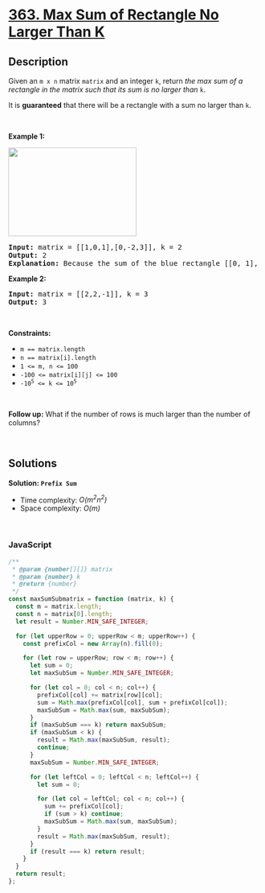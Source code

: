 # [363. Max Sum of Rectangle No Larger Than K](https://leetcode.com/problems/max-sum-of-rectangle-no-larger-than-k)

## Description

<div class="elfjS" data-track-load="description_content"><p>Given an <code>m x n</code> matrix <code>matrix</code> and an integer <code>k</code>, return <em>the max sum of a rectangle in the matrix such that its sum is no larger than</em> <code>k</code>.</p>

<p>It is <strong>guaranteed</strong> that there will be a rectangle with a sum no larger than <code>k</code>.</p>

<p>&nbsp;</p>
<p><strong class="example">Example 1:</strong></p>
<img alt="" src="https://assets.leetcode.com/uploads/2021/03/18/sum-grid.jpg" style="width: 255px; height: 176px;">
<pre><strong>Input:</strong> matrix = [[1,0,1],[0,-2,3]], k = 2
<strong>Output:</strong> 2
<strong>Explanation:</strong> Because the sum of the blue rectangle [[0, 1], [-2, 3]] is 2, and 2 is the max number no larger than k (k = 2).
</pre>

<p><strong class="example">Example 2:</strong></p>

<pre><strong>Input:</strong> matrix = [[2,2,-1]], k = 3
<strong>Output:</strong> 3
</pre>

<p>&nbsp;</p>
<p><strong>Constraints:</strong></p>

<ul>
	<li><code>m == matrix.length</code></li>
	<li><code>n == matrix[i].length</code></li>
	<li><code>1 &lt;= m, n &lt;= 100</code></li>
	<li><code>-100 &lt;= matrix[i][j] &lt;= 100</code></li>
	<li><code>-10<sup>5</sup> &lt;= k &lt;= 10<sup>5</sup></code></li>
</ul>

<p>&nbsp;</p>
<p><strong>Follow up:</strong> What if the number of rows is much larger than the number of columns?</p>
</div>

<p>&nbsp;</p>

## Solutions

**Solution: `Prefix Sum`**

- Time complexity: <em>O(m<sup>2</sup>n<sup>2</sup>)</em>
- Space complexity: <em>O(m)</em>

<p>&nbsp;</p>

### **JavaScript**

```js
/**
 * @param {number[][]} matrix
 * @param {number} k
 * @return {number}
 */
const maxSumSubmatrix = function (matrix, k) {
  const m = matrix.length;
  const n = matrix[0].length;
  let result = Number.MIN_SAFE_INTEGER;

  for (let upperRow = 0; upperRow < m; upperRow++) {
    const prefixCol = new Array(n).fill(0);

    for (let row = upperRow; row < m; row++) {
      let sum = 0;
      let maxSubSum = Number.MIN_SAFE_INTEGER;

      for (let col = 0; col < n; col++) {
        prefixCol[col] += matrix[row][col];
        sum = Math.max(prefixCol[col], sum + prefixCol[col]);
        maxSubSum = Math.max(sum, maxSubSum);
      }
      if (maxSubSum === k) return maxSubSum;
      if (maxSubSum < k) {
        result = Math.max(maxSubSum, result);
        continue;
      }
      maxSubSum = Number.MIN_SAFE_INTEGER;

      for (let leftCol = 0; leftCol < n; leftCol++) {
        let sum = 0;

        for (let col = leftCol; col < n; col++) {
          sum += prefixCol[col];
          if (sum > k) continue;
          maxSubSum = Math.max(sum, maxSubSum);
        }
        result = Math.max(maxSubSum, result);
      }
      if (result === k) return result;
    }
  }
  return result;
};
```

